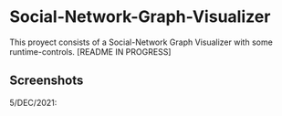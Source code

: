 # Social-Network-Graph-Visualizer

This proyect consists of a Social-Network Graph Visualizer with some runtime-controls.
[README IN PROGRESS]

## Screenshots
5/DEC/2021: 
